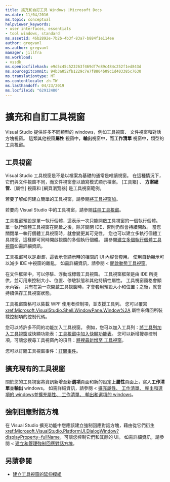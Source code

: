 ```yaml
---
title: 擴充和自訂工具 Windows |Microsoft Docs
ms.date: 11/04/2016
ms.topic: conceptual
helpviewer_keywords:
- user interfaces, essentials
- tool windows, standard
ms.assetid: 46b2892e-7b2b-4b3f-83a7-b884f1e114ee
author: gregvanl
ms.author: gregvanl
manager: jillfra
ms.workload:
- vssdk
ms.openlocfilehash: e9d5c45c523263f469df7e89c484c252f1ed843d
ms.sourcegitcommit: 94b3a052fb1229c7e7f8804b09c1d403385c7630
ms.translationtype: MT
ms.contentlocale: zh-TW
ms.lasthandoff: 04/23/2019
ms.locfileid: "62912480"
---
```

# <a name="extend-and-customize-tool-windows"></a>擴充和自訂工具視窗
Visual Studio 提供許多不同類型的 windows，例如工具視窗、 文件視窗和對話方塊視窗。 這類其他視窗**屬性** 視窗中，**輸出**視窗中，而**工作清單** 視窗中，類型的工具視窗。

## <a name="tool-windows"></a>工具視窗
 Visual Studio 工具視窗是不是以檔案為基礎的通常是唯讀視窗。 在這種情況下，它們與文件視窗不同，而文件視窗會以讀寫模式顯示檔案。 [工具箱] 、 **方案總管**、[屬性]  視窗和 [網頁瀏覽器]  是工具視窗範例。

 若要了解如何建立簡單的工具視窗，請參閱[將工具視窗加](../extensibility/adding-a-tool-window.md)。

 若要向 Visual Studio 中的工具視窗，請參閱[註冊工具視窗](../extensibility/registering-a-tool-window.md)。

 工具視窗預設是單一執行個體，這表示一次只能開啟工具視窗的一個執行個體。 單一執行個體工具視窗在開啟之後，除非關閉 IDE，否則仍然會持續開啟。 當您關閉單一執行個體工具視窗時，就會變更其可見性。 您也可以建立多執行個體工具視窗，這樣即可同時開啟視窗的多個執行個體。 請參閱[建立多個執行個體工具視窗](../extensibility/creating-a-multi-instance-tool-window.md)如需詳細資訊。

 工具視窗可以是*動態*，這表示會顯示時的相關的 UI 內容會套用。 使用自動顯示可以減少 IDE 中視窗的雜亂。 如需詳細資訊，請參閱 <<c0> [ 開啟動態工具視窗](../extensibility/opening-a-dynamic-tool-window.md)。

 在文件框架中，可以停駐、浮動或標籤工具視窗。 工具視窗框架是由 IDE 所提供，並可用來控制大小、位置、停駐狀態和其他持續性屬性。 工具視窗窗格會顯示內容。 只有在第一次開啟工具視窗時，才會套用預設大小和位置；之後，就會持續保存工具視窗狀態。

 工具視窗窗格可以裝載 WPF 使用者控制項，並支援工具列。 您可以覆寫 <xref:Microsoft.VisualStudio.Shell.WindowPane.Window%2A> 屬性來傳回所裝載控制項的控制代碼。

 您可以將許多不同的功能加入工具視窗。 例如，您可以加入工具列：[將工具列加入工具視窗](../extensibility/adding-a-toolbar-to-a-tool-window.md)或快顯功能表：[工具視窗中加入快顯功能表](../extensibility/adding-a-shortcut-menu-in-a-tool-window.md)。 您可以新增搜尋控制項，可讓您搜尋工具視窗內的項目：[將搜尋新增至 工具視窗](../extensibility/adding-search-to-a-tool-window.md)。

 您可以訂閱工具視窗事件：[訂閱事件](../extensibility/subscribing-to-an-event.md)。

## <a name="extend-existing-tool-windows"></a>擴充現有的工具視窗
 關於您的工具視窗將資訊新增至新**選項**頁面和新的設定上**屬性**頁面上，寫入**工作清單**並**輸出** windows。 如需詳細資訊，請參閱 <<c0> [ 擴充屬性、 工作清單、 輸出和選項的 windows](../extensibility/extending-the-properties-task-list-output-and-options-windows.md)並[擴充屬性、 工作清單、 輸出和選項的 windows](../extensibility/extending-the-properties-task-list-output-and-options-windows.md)。

## <a name="modal-dialog-boxes"></a>強制回應對話方塊
 在 Visual Studio 擴充功能中您應該建立強制回應對話方塊，藉由從它們衍生<xref:Microsoft.VisualStudio.PlatformUI.DialogWindow?displayProperty=fullName>，可讓您控制它們和其餘的 UI。 如需詳細資訊，請參閱 <<c0> [ 建立和管理強制回應對話方塊](../extensibility/creating-and-managing-modal-dialog-boxes.md)。

## <a name="see-also"></a>另請參閱
- [建立工具視窗的延伸模組](../extensibility/creating-an-extension-with-a-tool-window.md)